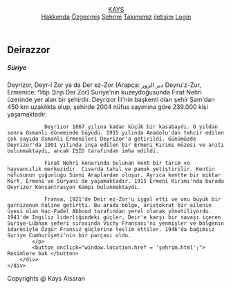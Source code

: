<!DOCTYPE html>
<html lang="en">
<head>
    <meta charset="UTF-8">
    <meta http-equiv="X-UA-Compatible" content="IE=edge">
    <meta name="viewport" content="width=device-width, initial-scale=1.0">
    <link rel="stylesheet" href="https://cdnjs.cloudflare.com/ajax/libs/font-awesome/5.15.4/css/all.min.css">
    <link rel="stylesheet" href="şehrim1.css">
    <title>Şehrim</title>
</head>
<body>

<header>
    <a href="MenuPage.html" class="logo">KAYS</a>
    <nav class="navigation">
        <a href="hakkımda.html">Hakkımda</a>
        <a href="özgeçmiş.html">Özgeçmiş</a>
        <a href="şehrim1.html">Şehrim</a>
        <a href="takımımız.html">Takımımız</a>
        <a href="iletişim.html">iletişim</a>
        <a href="login.html">Login</a>
        <a href="#"></a>
    </nav>
</header>

<section class="about">
    <div class="main">
        <div class="about-text">
            <h2>Deirazzor</h2>
            <h5>Süriye</h5>
            <p>
                Deyrizor, Deyr-i Zor ya da Der ez-Zor (Arapça: دير الزور‎ Deyru'z-Zur, Ermenice: Դեր Զոր Der Zor) Suriye'nin kuzeydoğusunda Fırat Nehri üzerinde yer alan bir şehirdir. Deyrizor İli'nin başkenti olan şehir Şam'dan 450 km uzaklıkta olup, şehirde 2004 nüfus sayımına göre 239.000 kişi yaşamaktadır.

                Deyrizor 1867 yılına kadar küçük bir kasabaydı. O yıldan sonra Osmanlı döneminde büyüdü. 1915 yılında Anadolu'dan tehcir edilen çok sayıda Osmanlı Ermenileri Deyrizor'a getirildi. Günümüzde Deyrizor'da 1991 yılında inşa edilen bir Ermeni Kırımı müzesi ve anıtı bulunmaktaydı, ancak IŞİD tarafından imha edildi.

                Fırat Nehri kenarında bulunan kent bir tarım ve hayvancılık merkezidir. Civarda tahıl ve pamuk yetiştirilir. Kentin nüfusunun çoğunluğu Sünni Araplardan oluşur. Ayrıca kentte bir miktar Kürt, Ermeni ve Süryani de yaşamaktadır. 1915 Ermeni Kırımı'nda burada Deyrizor Konsantrasyon Kampı bulunmaktaydı.

                Fransa, 1921'de Deir ez-Zor'u işgal etti ve onu büyük bir garnizonun haline getirtti. Bu arada bölge, aristokrat bir ailenin üyesi olan Hac-Fadel Abboud tarafından yerel olarak yönetiliyordu. 1941'de İngiliz liderliğindeki güçler, Deir'e karşı bir savaşı içeren Suriye-Lübnan seferi sırasında Vichy Fransası'nı yenmişler ve bölgenin idaresiyle Özgür Fransız güçlerine teslim ettiler. 1946'da bağımsız Suriye Cumhuriyeti'nin bir parçası oldu.
            </p>
            <button onclick="window.location.href = 'şehrim.html';"> Resimlere bak </button>
        </div>
    </div>
</section>

<footer class="footer">
    <p class="footer-title">Copyrights @ <span>Kays Alsaran</span></p>
    <div class="social-icons">
        <a href="https://www.facebook.com/ghaith.mohd.16"><i class="fab fa-facebook"></i></a>
        <a href="https://twitter.com/nemr_18_?s=21&t=8o_syHikHPU2OFAz2LTGpQ"><i class="fab fa-twitter"></i></a>
        <a href="https://instagram.com/g.x.e.x?igshid=YmMyMTA2M2Y="><i class="fab fa-instagram"></i></a>
    </div>
</footer>

</body>

</html>
